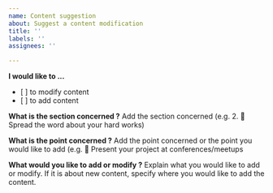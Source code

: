 ```yaml
---
name: Content suggestion
about: Suggest a content modification
title: ''
labels: ''
assignees: ''

---
```


**I would like to ...**

- [ ] to modify content
- [ ] to add content

**What is the section concerned ?**
Add the section concerned (e.g. 2. :loudspeaker: Spread the word about your hard works)

**What is the point concerned ?**
Add the point concerned or the point you would like to add (e.g. :microphone: Present your project at conferences/meetups

**What would you like to add or modify ?**
Explain what you would like to add or modify. If it is about new content, specify where you would like to add the content.

